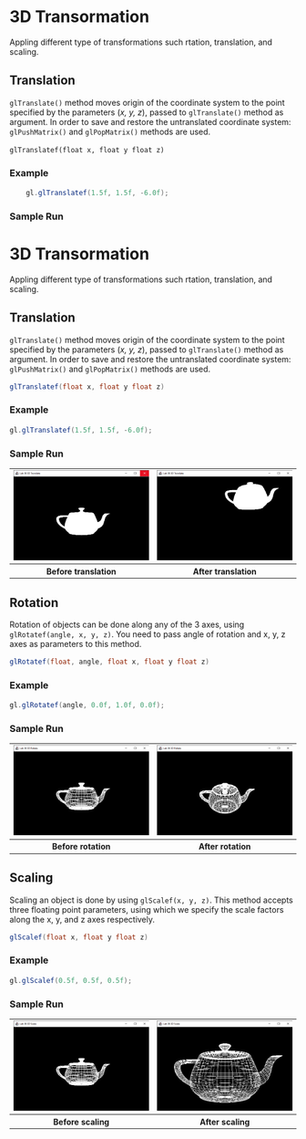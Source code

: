 # 3D Transormation

Appling different type of transformations such rtation, translation, and scaling.

## Translation

`glTranslate()` method moves origin of the coordinate system to the point specified by the parameters (*x, y, z*), passed to `glTranslate()` method as argument. In order to save and restore the untranslated coordinate system: `glPushMatrix()` and `glPopMatrix()` methods are used.

`glTranslatef(float x, float y float z)`

### Example
```java
    gl.glTranslatef(1.5f, 1.5f, -6.0f);
```

### Sample Run
# 3D Transormation

Appling different type of transformations such rtation, translation, and scaling.

## Translation

`glTranslate()` method moves origin of the coordinate system to the point specified by the parameters (*x, y, z*), passed to `glTranslate()` method as argument. In order to save and restore the untranslated coordinate system: `glPushMatrix()` and `glPopMatrix()` methods are used.

```java
glTranslatef(float x, float y float z)
```

### Example
```java
gl.glTranslatef(1.5f, 1.5f, -6.0f);
```

### Sample Run

<table><tr><td>
<img src="/screen-shots/lab08/translate-b.png" alt="Before translation" width="auto">
</td><td>
<img src="/screen-shots/lab08/translate-a.png" alt="After translation" width="100%">
</td></tr>
<tr>
<th>Before translation</th>
<th>After translation</th>
</tr>
</table>

## Rotation

Rotation of objects can be done along any of the 3 axes, using `glRotatef(angle, x, y, z)`. You need to pass angle of rotation and x, y, z axes as parameters to this method.

```java
glRotatef(float, angle, float x, float y float z)
```

### Example
```java
gl.glRotatef(angle, 0.0f, 1.0f, 0.0f);
```

### Sample Run

<table><tr><td>
<img src="/screen-shots/lab08/rotate-b.png" alt="Before rotation" width="auto">
</td><td>
<img src="/screen-shots/lab08/rotate-a.png" alt="After rotation" width="100%">
</td></tr>
<tr>
<th>Before rotation</th>
<th>After rotation</th>
</tr>
</table>



## Scaling

Scaling an object is done by using `glScalef(x, y, z)`. This method accepts three floating point parameters, using which we specify the scale factors along the x, y, and z axes respectively.

```java
glScalef(float x, float y float z)
```

### Example
```java
gl.glScalef(0.5f, 0.5f, 0.5f);
```

### Sample Run

<table><tr><td>
<img src="/screen-shots/lab08/scale-b.png" alt="Before scaling" width="auto">
</td><td>
<img src="/screen-shots/lab08/scale-a.png" alt="After scaling" width="100%">
</td></tr>
<tr>
<th>Before scaling</th>
<th>After scaling</th>
</tr>
</table>